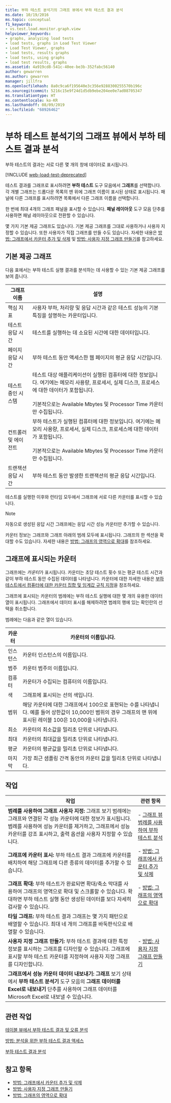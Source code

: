 ```yaml
---
title: 부하 테스트 분석기의 그래프 뷰에서 부하 테스트 결과 분석
ms.date: 10/19/2016
ms.topic: conceptual
f1_keywords:
- vs.test.load.monitor.graph.view
helpviewer_keywords:
- graphs, analyzing load tests
- load tests, graphs in Load Test Viewer
- Load Test Viewer, graphs
- load tests, results graphs
- load tests, using graphs
- load test results, graphs
ms.assetid: 4a919cd8-541c-40ee-be3b-352fabc56140
author: gewarren
ms.author: gewarren
manager: jillfra
ms.openlocfilehash: 8a0c9ca6f195640e3c356e9288300255570b196c
ms.sourcegitcommit: 5216c15e9f24d1d5db9ebe204ee0e7ad08705347
ms.translationtype: HT
ms.contentlocale: ko-KR
ms.lasthandoff: 08/09/2019
ms.locfileid: "68926462"
---
```

# <a name="analyze-load-test-results-in-the-graphs-view-of-the-load-test-analyzer"></a>부하 테스트 분석기의 그래프 뷰에서 부하 테스트 결과 분석

부하 테스트의 결과는 서로 다른 몇 개의 창에 데이터로 표시됩니다.

[!INCLUDE [web-load-test-deprecated](includes/web-load-test-deprecated.md)]

테스트 결과를 그래프로 표시하려면 **부하 테스트** 도구 모음에서 **그래프**를 선택합니다. 각 개별 그래프는 드롭다운 목록의 맨 위에 그래프 이름이 표시된 상태로 표시됩니다. 패널에 다른 그래프를 표시하려면 목록에서 다른 그래프 이름을 선택합니다.

한 번에 최대 4개의 그래프 패널을 표시할 수 있습니다. **패널 레이아웃** 도구 모음 단추를 사용하면 패널 레이아웃으로 전환할 수 있습니다.

몇 가지 기본 제공 그래프도 있습니다. 기본 제공 그래프를 그대로 사용하거나 사용자 지정할 수 있습니다. 또한 사용자가 직접 그래프를 만들 수도 있습니다. 자세한 내용은 [방법: 그래프에서 카운터 추가 및 삭제](../test/how-to-add-and-delete-counters-on-graphs-in-load-test-results.md) 및 [방법: 사용자 지정 그래프 만들기](../test/how-to-create-custom-graphs-in-load-test-results.md)를 참고하세요.

## <a name="built-in-graphs"></a>기본 제공 그래프

다음 표에서는 부하 테스트 실행 결과를 분석하는 데 사용할 수 있는 기본 제공 그래프를 보여 줍니다.

|그래프 이름|설명|
|-|-|
|핵심 지표|사용자 부하, 처리량 및 응답 시간과 같은 테스트 성능의 기본 특징을 설명하는 카운터입니다.|
|테스트 응답 시간|테스트를 실행하는 데 소요된 시간에 대한 데이터입니다.|
|페이지 응답 시간|부하 테스트 동안 액세스한 웹 페이지의 평균 응답 시간입니다.|
|테스트 중인 시스템|테스트 대상 애플리케이션이 실행된 컴퓨터에 대한 정보입니다. 여기에는 메모리 사용량, 프로세서, 실제 디스크, 프로세스에 대한 데이터가 포함됩니다.<br /><br /> 기본적으로는 Available Mbytes 및 Processor Time 카운터만 수집됩니다.|
|컨트롤러 및 에이전트|부하 테스트가 실행된 컴퓨터에 대한 정보입니다. 여기에는 메모리 사용량, 프로세서, 실제 디스크, 프로세스에 대한 데이터가 포함됩니다.<br /><br /> 기본적으로는 Available Mbytes 및 Processor Time 카운터만 수집됩니다.|
|트랜잭션 응답 시간|부하 테스트 동안 발생한 트랜잭션의 평균 응답 시간입니다.|

테스트를 실행한 이후와 런타임 모두에서 그래프에 서로 다른 카운터를 표시할 수 있습니다.

> [!NOTE]
> 자동으로 생성된 응답 시간 그래프에는 응답 시간 성능 카운터만 추가할 수 있습니다.

카운터 정보는 그래프와 그래프 아래의 범례 모두에 표시됩니다. 그래프의 한 섹션을 확대할 수도 있습니다. 자세한 내용은 [방법: 그래프의 영역으로 확대](../test/how-to-zoom-in-on-a-region-of-the-graph-in-load-test-results.md)를 참조하세요.

## <a name="counters-displayed-in-graphs"></a>그래프에 표시되는 카운터

그래프에는 *카운터*가 표시됩니다. 카운터는 초당 테스트 횟수 또는 평균 테스트 시간과 같이 부하 테스트 동안 수집된 데이터를 나타냅니다. 카운터에 대한 자세한 내용은 [부하 테스트에서 컴퓨터에 대한 카운터 집합 및 임계값 규칙 지정](../test/specify-counter-sets-and-threshold-rules-for-load-testing.md)을 참조하세요.

그래프에 표시되는 카운터의 범례에는 부하 테스트 실행에 대한 몇 개의 유용한 데이터 열이 표시됩니다. 그래프에서 데이터 표시를 해제하려면 범례의 행에 있는 확인란의 선택을 취소합니다.

범례에는 다음과 같은 열이 있습니다.

|카운터|카운터의 이름입니다.|
|-|-|
|인스턴스|카운터 인스턴스의 이름입니다.|
|범주|카운터 범주의 이름입니다.|
|컴퓨터|카운터가 수집되는 컴퓨터의 이름입니다.|
|색|그래프에 표시되는 선의 색입니다.|
|범위|해당 카운터에 대한 그래프에서 100으로 표현되는 수를 나타냅니다. 예를 들어 상한값이 10,000인 범위의 경우 그래프의 맨 위에 표시된 레이블 100은 10,000을 나타냅니다.|
|최소|카운터의 최소값을 밀리초 단위로 나타냅니다.|
|최대|카운터의 최대값을 밀리초 단위로 나타냅니다.|
|평균|카운터의 평균값을 밀리초 단위로 나타냅니다.|
|마지막|가장 최근 샘플링 간격 동안의 카운터 값을 밀리초 단위로 나타냅니다.|

## <a name="tasks"></a>작업

|작업|관련 항목|
|-|-|
|**범례를 사용하여 그래프 사용자 지정:** 그래프 보기 범례에는 그래프와 연결된 각 성능 카운터에 대한 정보가 표시됩니다. 범례를 사용하여 성능 카운터를 제거하고, 그래프에서 성능 카운터를 강조 표시하고, 출력 옵션을 사용자 지정할 수 있습니다.|-   [그래프 뷰 범례를 사용하여 부하 테스트 분석](../test/use-the-graphs-view-legend-to-analyze-load-tests.md)|
|**그래프에 카운터 표시:** 부하 테스트 결과 그래프에 카운터를 배치하여 해당 그래프에 다른 종류의 데이터를 추가할 수 있습니다.|-   [방법: 그래프에서 카운터 추가 및 삭제](../test/how-to-add-and-delete-counters-on-graphs-in-load-test-results.md)|
|**그래프 확대:** 부하 테스트가 완료되면 확대/축소 막대를 사용하여 그래프의 영역으로 확대 및 스크롤할 수 있습니다. 확대하면 부하 테스트 실행 동안 생성된 데이터를 보다 자세히 검사할 수 있습니다.|-   [방법: 그래프의 영역으로 확대](../test/how-to-zoom-in-on-a-region-of-the-graph-in-load-test-results.md)|
|**타일 그래프:** 부하 테스트 결과 그래프는 몇 가지 패턴으로 배열할 수 있습니다. 최대 네 개의 그래프를 바둑판식으로 배열할 수 있습니다.||
|**사용자 지정 그래프 만들기:** 부하 테스트 결과에 대한 특정 정보를 표시하는 그래프를 디자인할 수 있습니다. 그래프에 표시할 부하 테스트 카운터를 지정하여 사용자 지정 그래프를 디자인합니다.|-   [방법: 사용자 지정 그래프 만들기](../test/how-to-create-custom-graphs-in-load-test-results.md)|
|**그래프에서 성능 카운터 데이터 내보내기:** **그래프** 보기 상태에서 **부하 테스트 분석기** 도구 모음의 **그래프 데이터를 Excel로 내보내기** 단추를 사용하여 그래프 데이터를 Microsoft Excel로 내보낼 수 있습니다.||

## <a name="related-tasks"></a>관련 작업

[테이블 뷰에서 부하 테스트 결과 및 오류 분석](../test/analyze-load-test-results-and-errors-in-the-tables-view.md)

[방법: 분석을 위한 부하 테스트 결과 액세스](../test/how-to-access-load-test-results-for-analysis.md)

[부하 테스트 결과 분석](../test/analyze-load-test-results-using-the-load-test-analyzer.md)

## <a name="see-also"></a>참고 항목

- [방법: 그래프에서 카운터 추가 및 삭제](../test/how-to-add-and-delete-counters-on-graphs-in-load-test-results.md)
- [방법: 사용자 지정 그래프 만들기](../test/how-to-create-custom-graphs-in-load-test-results.md)
- [방법: 그래프의 영역으로 확대](../test/how-to-zoom-in-on-a-region-of-the-graph-in-load-test-results.md)